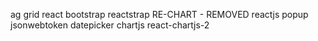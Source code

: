 ag grid react
bootstrap
reactstrap
RE-CHART - REMOVED
reactjs popup
jsonwebtoken
datepicker
chartjs
react-chartjs-2
